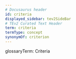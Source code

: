 ```yaml
---
# Docusaurus header
id: criteria
displayed_sidebar: tev2SideBar
# TEv2 Curated Text Header
term: criteria
termType: concept
synonymOf: criterion
---
```


glossaryTerm: Criteria